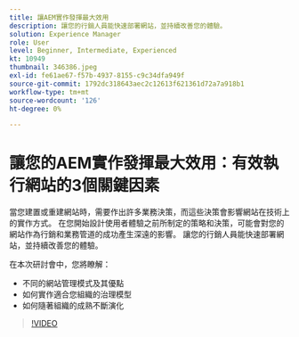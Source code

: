 ```yaml
---
title: 讓AEM實作發揮最大效用
description: 讓您的行銷人員能快速部署網站，並持續改善您的體驗。
solution: Experience Manager
role: User
level: Beginner, Intermediate, Experienced
kt: 10949
thumbnail: 346386.jpeg
exl-id: fe61ae67-f57b-4937-8155-c9c34dfa949f
source-git-commit: 1792dc318643aec2c12613f621361d72a7a918b1
workflow-type: tm+mt
source-wordcount: '126'
ht-degree: 0%

---
```


# 讓您的AEM實作發揮最大效用：有效執行網站的3個關鍵因素

當您建置或重建網站時，需要作出許多業務決策，而這些決策會影響網站在技術上的實作方式。 在您開始設計使用者體驗之前所制定的策略和決策，可能會對您的網站作為行銷和業務管道的成功產生深遠的影響。  讓您的行銷人員能快速部署網站，並持續改善您的體驗。

在本次研討會中，您將瞭解：

* 不同的網站管理模式及其優點
* 如何實作適合您組織的治理模型
* 如何隨著組織的成熟不斷演化

>[!VIDEO](https://video.tv.adobe.com/v/346386/?quality=12&learn=on)

